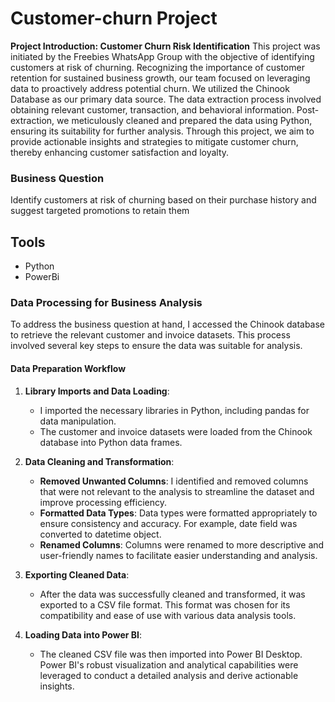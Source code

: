 # Customer-churn Project
**Project Introduction: Customer Churn Risk Identification**
This project was initiated by the Freebies WhatsApp Group with the objective of identifying customers at risk of churning. Recognizing the importance of customer retention for sustained business growth, our team focused on leveraging data to proactively address potential churn.
We utilized the Chinook Database as our primary data source. The data extraction process involved obtaining relevant customer, transaction, and behavioral information. Post-extraction, we meticulously cleaned and prepared the data using Python, ensuring its suitability for further analysis.
Through this project, we aim to provide actionable insights and strategies to mitigate customer churn, thereby enhancing customer satisfaction and loyalty.
### Business Question 
Identify customers at risk of churning based on their purchase history and suggest targeted promotions to retain them
## Tools
- Python
- PowerBi

### Data Processing for Business Analysis

To address the business question at hand, I accessed the Chinook database to retrieve the relevant customer and invoice datasets. This process involved several key steps to ensure the data was suitable for analysis.

#### Data Preparation Workflow

1. **Library Imports and Data Loading**: 
   - I imported the necessary libraries in Python, including pandas for data manipulation.
   - The customer and invoice datasets were loaded from the Chinook database into Python data frames.

2. **Data Cleaning and Transformation**:
   - **Removed Unwanted Columns**: I identified and removed columns that were not relevant to the analysis to streamline the dataset and improve processing efficiency.
   - **Formatted Data Types**: Data types were formatted appropriately to ensure consistency and accuracy. For example, date field was converted to datetime object.
   - **Renamed Columns**: Columns were renamed to more descriptive and user-friendly names to facilitate easier understanding and analysis.

3. **Exporting Cleaned Data**:
   - After the data was successfully cleaned and transformed, it was exported to a CSV file format. This format was chosen for its compatibility and ease of use with various data analysis tools.

4. **Loading Data into Power BI**:
   - The cleaned CSV file was then imported into Power BI Desktop. Power BI's robust visualization and analytical capabilities were leveraged to conduct a detailed analysis and derive actionable insights.

